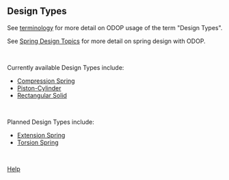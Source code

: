 ## Design Types

See [terminology](../Help/terminology) for more detail on ODOP usage of the term "Design Types".   

See [Spring Design Topics](../SpringDesign) for more detail on spring design with ODOP.   

&nbsp;

Currently available Design Types include:   

* [Compression Spring](c_spring)   
* [Piston-Cylinder](pcyl)   
* [Rectangular Solid](r_solid)   

&nbsp;

Planned Design Types include:   

* [Extension Spring](e_spring)   
* [Torsion Spring](t_spring)   

&nbsp;

[Help](../)
